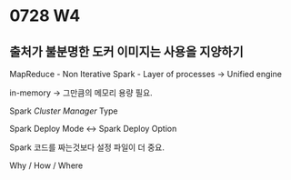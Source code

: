 # 0728 W4

## 출처가 불분명한 도커 이미지는 사용을 지양하기

MapReduce - Non Iterative
Spark - Layer of processes -> Unified engine

in-memory -> 그만큼의 메모리 용량 필요.

Spark *Cluster Manager* Type

Spark Deploy Mode <-> Spark Deploy Option

Spark 코드를 짜는것보다 설정 파일이 더 중요.

Why / How / Where

